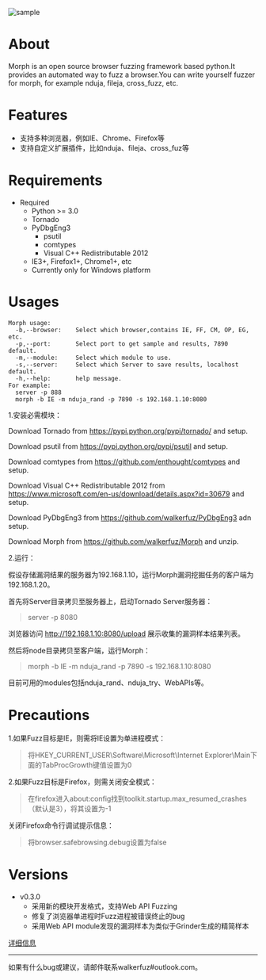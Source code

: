
![sample](https://github.com/walkerfuz/morph/blob/master/sample.png "sample")

# About

Morph is an open source browser fuzzing framework based python.It provides an automated way to fuzz a browser.You can write yourself fuzzer for morph, for example nduja, fileja, cross_fuzz, etc.

# Features

* 支持多种浏览器，例如IE、Chrome、Firefox等
* 支持自定义扩展插件，比如nduja、fileja、cross_fuz等

# Requirements

* Required
    * Python >= 3.0
	* Tornado
	* PyDbgEng3
		* psutil
		* comtypes
		* Visual C++ Redistributable 2012
    * IE3+, Firefox1+, Chrome1+, etc
    * Currently only for Windows platform
	
# Usages

    Morph usage:
      -b,--browser:    Select which browser,contains IE, FF, CM, OP, EG, etc.
      -p,--port:       Select port to get sample and results, 7890 default.
      -m,--module:     Select which module to use.
      -s,--server:     Select which Server to save results, localhost default.
      -h,--help:       help message.
	For example:
	  server -p 888
	  morph -b IE -m nduja_rand -p 7890 -s 192.168.1.10:8080

1.安装必需模块：

Download Tornado from https://pypi.python.org/pypi/tornado/ and setup.

Download psutil from https://pypi.python.org/pypi/psutil and setup.

Download comtypes from https://github.com/enthought/comtypes and setup.

Download Visual C++ Redistributable 2012 from https://www.microsoft.com/en-us/download/details.aspx?id=30679 and setup.

Download PyDbgEng3 from https://github.com/walkerfuz/PyDbgEng3 adn setup.

Download Morph from https://github.com/walkerfuz/Morph and unzip.

2.运行：

假设存储漏洞结果的服务器为192.168.1.10，运行Morph漏洞挖掘任务的客户端为192.168.1.20。

首先将Server目录拷贝至服务器上，启动Tornado Server服务器：

> server -p 8080

浏览器访问 http://192.168.1.10:8080/upload 展示收集的漏洞样本结果列表。

然后将node目录拷贝至客户端，运行Morph：

> morph -b IE -m nduja_rand -p 7890 -s 192.168.1.10:8080

目前可用的modules包括nduja_rand、nduja_try、WebAPIs等。


# Precautions

1.如果Fuzz目标是IE，则需将IE设置为单进程模式：

> 将HKEY_CURRENT_USER\Software\Microsoft\Internet Explorer\Main下面的TabProcGrowth键值设置为0

2.如果Fuzz目标是Firefox，则需关闭安全模式：

> 在firefox进入about:config找到toolkit.startup.max_resumed_crashes（默认是3），将其设置为-1

关闭Firefox命令行调试提示信息：

> 将browser.safebrowsing.debug设置为false

# Versions

* v0.3.0
	* 采用新的模块开发格式，支持Web API Fuzzing
	* 修复了浏览器单进程时Fuzz进程被错误终止的bug
	* 采用Web API module发现的漏洞样本为类似于Grinder生成的精简样本
	
[详细信息](https://github.com/walkerfuz/morph/blob/master/versions.md)

------

如果有什么bug或建议，请邮件联系walkerfuz#outlook.com。
